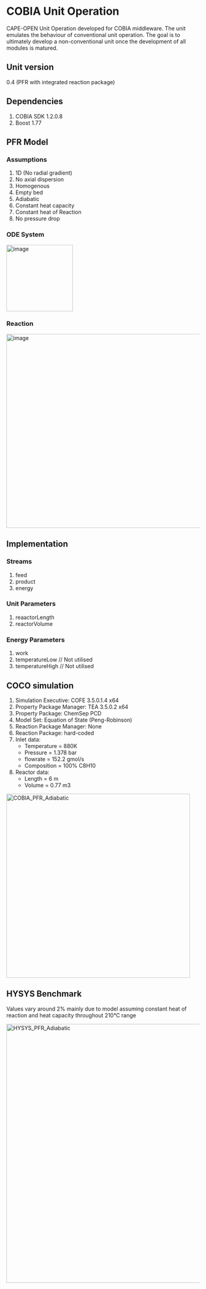 # COBIA Unit Operation
CAPE-OPEN Unit Operation developed for COBIA middleware. The unit emulates the behaviour of conventional unit operation. The goal is to ultimately develop a non-conventional unit once the development of all modules is matured.

## Unit version
0.4 (PFR with integrated reaction package)

## Dependencies
1. COBIA SDK 1.2.0.8
2. Boost 1.77

## PFR Model
### Assumptions
1. 1D (No radial gradient)
2. No axial dispersion
4. Homogenous
5. Empty bed
6. Adiabatic
7. Constant heat capacity
8. Constant heat of Reaction
9. No pressure drop
### ODE System
<img width="173" alt="image" src="https://user-images.githubusercontent.com/80135041/145170402-73cb978d-22f1-413f-84b6-5e90b3f2fa3c.png">

### Reaction
<img width="505" alt="image" src="https://user-images.githubusercontent.com/80135041/145170505-10ceb6c5-3620-481d-ae53-7f1c9bb99d39.png">


## Implementation
### Streams
1. feed
2. product
3. energy
### Unit Parameters
1. reaactorLength
2. reactorVolume
### Energy Parameters
1. work
2. temperatureLow  // Not utilised
3. temperatureHigh // Not utilised

## COCO simulation
1. Simulation Executive: COFE 3.5.0.1.4 x64
2. Property Package Manager: TEA 3.5.0.2 x64
3. Property Package: ChemSep PCD 
4. Model Set: Equation of State (Peng-Robinson)
5. Reaction Package Manager: None
6. Reaction Package: hard-coded
7. Inlet data:
   - Temperature = 880K
   - Pressure    = 1.378 bar
   - flowrate    = 152.2 gmol/s
   - Composition = 100% C8H10
8. Reactor data: 
   - Length      = 6 m
   - Volume      = 0.77 m3

<img width="479" alt="COBIA_PFR_Adiabatic" src="https://user-images.githubusercontent.com/80135041/145171803-a2a03a67-6bea-42db-8299-a779e9c6cfd1.png">

## HYSYS Benchmark
Values vary around 2% mainly due to model assuming constant heat of reaction and heat capacity throughout 210°C range

<img width="674" alt="HYSYS_PFR_Adiabatic" src="https://user-images.githubusercontent.com/80135041/145166322-36f82c31-f9ed-4963-acda-7f8e3fa74da7.png">
